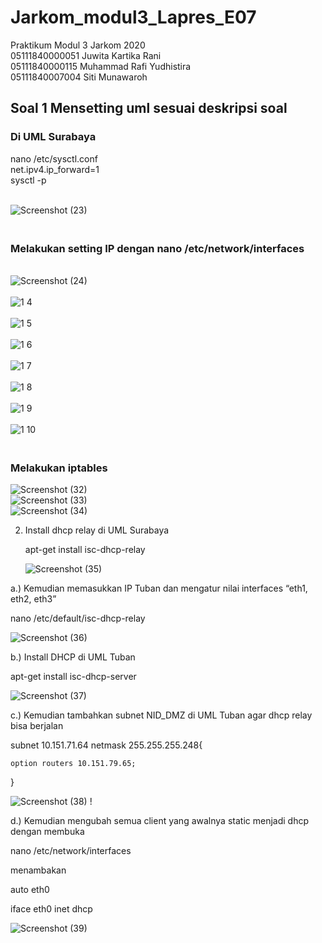 # Jarkom_modul3_Lapres_E07
Praktikum Modul 3 Jarkom 2020<br/>
05111840000051 Juwita Kartika Rani<br/>
05111840000115 Muhammad Rafi Yudhistira<br/>
05111840007004 Siti Munawaroh<br/>
## Soal 1 Mensetting uml sesuai deskripsi soal<br/>
### Di UML Surabaya<br/>
nano /etc/sysctl.conf<br/>
net.ipv4.ip_forward=1<br/>
sysctl -p<br/>

<br/>![Screenshot (23)](https://user-images.githubusercontent.com/58022238/100530185-49e53600-3221-11eb-82b6-de50f8ed356c.png)<br/>

### <br/>Melakukan setting IP dengan nano /etc/network/interfaces<br/>
<br/>![Screenshot (24)](https://user-images.githubusercontent.com/58022238/100530216-b52f0800-3221-11eb-9dab-c65873b9c96f.png)<br/>
<br/>![1 4](https://user-images.githubusercontent.com/56763570/100535252-16c48780-31cc-11eb-9b57-79625563d0f5.png)<br/>
<br/>![1 5](https://user-images.githubusercontent.com/56763570/100535254-19bf7800-31cc-11eb-9bff-131991c9ccee.png)<br/>
<br/>![1 6](https://user-images.githubusercontent.com/56763570/100535255-1cba6880-31cc-11eb-8176-9baa25cb9276.png)<br/>
<br/>![1 7](https://user-images.githubusercontent.com/56763570/100535256-1d52ff00-31cc-11eb-9085-075b881e6218.png)<br/>
<br/>![1 8](https://user-images.githubusercontent.com/56763570/100535257-1f1cc280-31cc-11eb-9778-35fd2eb8beee.png)<br/>
<br/>![1 9](https://user-images.githubusercontent.com/56763570/100535260-23e17680-31cc-11eb-8027-9da4ba6d39f5.png)<br/>
<br/>![1 10](https://user-images.githubusercontent.com/56763570/100535261-23e17680-31cc-11eb-91e9-a9729f7f6ee6.png)<br/>

### <br/>Melakukan iptables<br/>
![Screenshot (32)](https://user-images.githubusercontent.com/58022238/100530311-efe57000-3222-11eb-89c1-458f2c25d849.png)<br/>
![Screenshot (33)](https://user-images.githubusercontent.com/58022238/100530312-f378f700-3222-11eb-9dd4-799d4360daa2.png)<br/>
![Screenshot (34)](https://user-images.githubusercontent.com/58022238/100530315-f7a51480-3222-11eb-9d51-8e54ce9bbb5f.png)<br/>

2. Install dhcp relay di UML Surabaya

   apt-get install isc-dhcp-relay
   
   ![Screenshot (35)](https://user-images.githubusercontent.com/58022238/100530530-cf6ae500-3225-11eb-92f1-4d2da1552156.png)

a.) Kemudian memasukkan IP Tuban dan mengatur nilai interfaces “eth1, eth2, eth3”

nano /etc/default/isc-dhcp-relay

![Screenshot (36)](https://user-images.githubusercontent.com/58022238/100530531-d265d580-3225-11eb-80f3-af73e210dec8.png)

b.) Install DHCP di UML Tuban

apt-get install isc-dhcp-server

![Screenshot (37)](https://user-images.githubusercontent.com/58022238/100530534-d560c600-3225-11eb-876d-7ee5b22c6152.png)


c.) Kemudian tambahkan subnet NID_DMZ di UML Tuban agar dhcp relay bisa berjalan

subnet 10.151.71.64 netmask 255.255.255.248{

	option routers 10.151.79.65;
}

![Screenshot (38)](https://user-images.githubusercontent.com/58022238/100530535-d85bb680-3225-11eb-826f-bc7bf20e59c4.png)
!

d.) Kemudian mengubah semua client yang awalnya static menjadi dhcp dengan membuka

nano /etc/network/interfaces

menambakan

auto eth0

iface eth0 inet dhcp

![Screenshot (39)](https://user-images.githubusercontent.com/58022238/100530538-dc87d400-3225-11eb-9c3f-aec430cd9b38.png)




